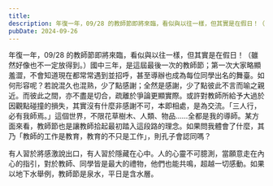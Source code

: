 ```yaml
---
title: 
description: 年復一年，09/28 的教師節即將來臨，看似與以往一樣，但其實是在假日！（雖然好像也不一定放得到。）國中三年，是這屆最後……
pubDate: 2024-09-26
---
```


年復一年，09/28 的教師節即將來臨，看似與以往一樣，但其實是在假日！（雖然好像也不一定放得到。）國中三年，是這屆最後一次的教師節；第一次大家略顯羞澀，不會知道現在都常常遇到並招呼，甚至導辦也成為每位同學出名的舞臺。如何形容呢？若說混久也混熟，少了點感謝；全然是感謝，少了點彼此不言而喻之親近。而彼此之間，亦不盡是切合，疏離於爭論更顯實際。或許對教師所給予大過於因觀點碰撞的損失，其實沒有什麼非感謝不可，本即相處，是為交流。「三人行，必有我師焉。」這個世界，不限花草樹木、人類、物品……全都是我的導師。某方面來看，教師節也是讓教師拾起最初踏入這段路的理念。如果問我體會了什麼，其乃「教師的工作是教育，教育的不只是工作」，則孔子會認同嗎？

有人習於將感激說出口，有人習於隱藏在心中。人的心靈不可臆測，當願意走在內心的指引，對於教師、同學皆是最大的禮物，他們也能共鳴，超越一切感動。如果以地下水舉例，教師節是泉水，平日是含水層。

